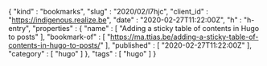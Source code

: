 {
  "kind" : "bookmarks",
  "slug" : "2020/02/l7hjc",
  "client_id" : "https://indigenous.realize.be",
  "date" : "2020-02-27T11:22:00Z",
  "h" : "h-entry",
  "properties" : {
    "name" : [ "Adding a sticky table of contents in Hugo to posts" ],
    "bookmark-of" : [ "https://ma.ttias.be/adding-a-sticky-table-of-contents-in-hugo-to-posts/" ],
    "published" : [ "2020-02-27T11:22:00Z" ],
    "category" : [ "hugo" ]
  },
  "tags" : [ "hugo" ]
}
